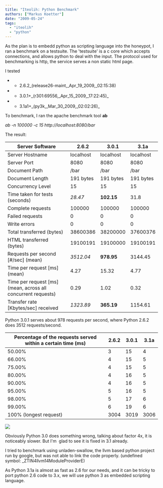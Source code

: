 ```yaml
---
title: "Iteolih: Python Benchmark"
authors: ["Markus Koetter"]
date: "2009-05-24"
tags: 
  - "iteolih"
  - "python"
---
```


As the plan is to embedd python as scripting language into the honeypot, I ran a benchmark on a testsuite. The 'testsuite' is a c core which accepts connections, and allows python to deal with the input. The protocol used for benchmarking is http, the service serves a non static html page.

I tested

- - 2.6.2\_(release26-maint,\_Apr\_19\_2009,\_02:15:38)

- - 3.0.1+\_(r301:69556,\_Apr\_15\_2009,\_17:22:45)\_

- - 3.1a1+\_(py3k,\_Mar\_30\_2009,\_02:02:26)\_

To benchmark, I ran the apache benchmark tool **ab**

_ab -n 100000 -c 15 http://localhost:8080/bar_

The result:

| Server Software | 2.6.2 | 3.0.1 | 3.1a |
| --- | --- | --- | --- |
| Server Hostname | localhost | localhost | localhost |
| Server Port | 8080 | 8080 | 8080 |
| Document Path | /bar | /bar | /bar |
| Document Length | 191 bytes | 191 bytes | 191 bytes |
| Concurrency Level | 15 | 15 | 15 |
| Time taken for tests (seconds) | *28.47* | **102.15** | 31.8 |
| Complete requests | 100000 | 100000 | 100000 |
| Failed requests | 0 | 0 | 0 |
| Write errors | 0 | 0 | 0 |
| Total transferred (bytes) | 38600386 | 38200000 | 37600376 |
| HTML transferred (bytes) | 19100191 | 19100000 | 19100191 |
| Requests per second [#/sec] (mean) | *3512.04* | **978.95** | 3144.45 |
| Time per request [ms] (mean) | 4.27 | 15.32 | 4.77 |
| Time per request [ms] (mean, across all concurrent requests) | 0.29 | 1.02 | 0.32 |
| Transfer rate [Kbytes/sec] received | *1323.89* | **365.19** | 1154.61 |

Python 3.0.1 serves about 978 requests per second, where Python 2.6.2 does 3512 requests/second.

| Percentage of the requests served within a certain time (ms) | 2.6.2 | 3.0.1 | 3.1a |
| --- | --- | --- | --- |
| 50.00% | 3 | 15 | 4 |
| 66.00% | 4 | 15 | 5 |
| 75.00% | 4 | 15 | 5 |
| 80.00% | 4 | 16 | 5 |
| 90.00% | 4 | 16 | 5 |
| 95.00% | 5 | 16 | 5 |
| 98.00% | 5 | 17 | 6 |
| 99.00% | 6 | 19 | 6 |
| 100% (longest request) | 3004 | 3019 | 3006 |

![](images/drupal_image_443.jpg)

Obviously Python 3.0 does something wrong, talking about factor 4x, it is noticeably slower. But I'm  glad to see it is fixed in 3.1 already.

I tried to benchmark using unladen-swallow, the llvm based python project run by google, but was not able to link the code properly. (undefined symbol: \_ZTIN4llvm14ModuleProviderE)

As Python 3.1a is almost as fast as 2.6 for our needs, and it can be tricky to port python 2.6 code to 3.x, we will use python 3 as embedded scripting language.
